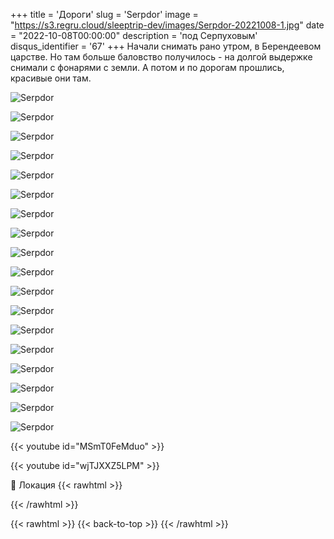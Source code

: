 +++
title = 'Дороги'
slug = 'Serpdor'
image = "https://s3.regru.cloud/sleeptrip-dev/images/Serpdor-20221008-1.jpg"
date = "2022-10-08T00:00:00"
description = 'под Серпуховым'
disqus_identifier = '67'
+++
Начали снимать рано утром, в Берендеевом царстве. Но там больше баловство получилось - на долгой выдержке снимали с фонарями с земли. А потом и по дорогам прошлись, красивые они там.

![Serpdor](https://s3.regru.cloud/sleeptrip-dev/images/Serpdor-20221008-2.jpg)

![Serpdor](https://s3.regru.cloud/sleeptrip-dev/images/Serpdor-20221008-3.jpg)

![Serpdor](https://s3.regru.cloud/sleeptrip-dev/images/Serpdor-20221008-4.jpg)

![Serpdor](https://s3.regru.cloud/sleeptrip-dev/images/Serpdor-20221008-5.jpg)

![Serpdor](https://s3.regru.cloud/sleeptrip-dev/images/Serpdor-20221008-6.jpg)

![Serpdor](https://s3.regru.cloud/sleeptrip-dev/images/Serpdor-20221008-7.jpg)

![Serpdor](https://s3.regru.cloud/sleeptrip-dev/images/Serpdor-20221008-8.jpg)

![Serpdor](https://s3.regru.cloud/sleeptrip-dev/images/Serpdor-20221008-9.jpg)

![Serpdor](https://s3.regru.cloud/sleeptrip-dev/images/Serpdor-20221008-10.jpg)

![Serpdor](https://s3.regru.cloud/sleeptrip-dev/images/Serpdor-20221008-11.jpg)

![Serpdor](https://s3.regru.cloud/sleeptrip-dev/images/Serpdor-20221008-12.jpg)

![Serpdor](https://s3.regru.cloud/sleeptrip-dev/images/Serpdor-20221008-13.jpg)

![Serpdor](https://s3.regru.cloud/sleeptrip-dev/images/Serpdor-20221008-14.jpg)

![Serpdor](https://s3.regru.cloud/sleeptrip-dev/images/Serpdor-20221008-15.jpg)

![Serpdor](https://s3.regru.cloud/sleeptrip-dev/images/Serpdor-20221008-16.jpg)

![Serpdor](https://s3.regru.cloud/sleeptrip-dev/images/Serpdor-20221008-17.jpg)

![Serpdor](https://s3.regru.cloud/sleeptrip-dev/images/Serpdor-20221008-18.jpg)

![Serpdor](https://s3.regru.cloud/sleeptrip-dev/images/Serpdor-20221008-19.jpg)

{{< youtube id="MSmT0FeMduo" >}}

{{< youtube id="wjTJXXZ5LPM" >}}

📍 Локация
{{< rawhtml >}}
<div class="yandex-map-container">
<script type="text/javascript" charset="utf-8" async src="https://api-maps.yandex.ru/services/constructor/1.0/js/?um=constructor%3A88a453faaf7f04d97c0426b27dd848708537f5b05905e335c8868ba21ec51cda&amp;width=800&amp;height=400&amp;lang=ru_RU&amp;scroll=true"></script>
</div>
{{< /rawhtml >}}

{{< rawhtml >}}
{{< back-to-top >}}
{{< /rawhtml >}}